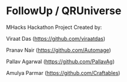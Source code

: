 # FollowUp / QRUniverse
MHacks Hackathon Project
Created by:

Viraat Das (https://github.com/viraatdas)

Pranav Nair (https://github.com/Automage)

Pallav Agarwal (https://github.com/PallavAg)

Amulya Parmar (https://github.com/Craftables)
